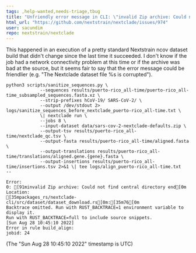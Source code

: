 ```yaml
---
tags: ,help-wanted,needs-triage,tbug
title: "Unfriendly error message in CLI: \"invalid Zip archive: Could not find central directory end\""
html_url: "https://github.com/nextstrain/nextclade/issues/974"
user: sacundim
repo: nextstrain/nextclade
---
```


This happened in an execution of a pretty standard Nextstrain ncov dataset build that didn't change since the last time it succeeded. I don't know if the job had a network connectivity problem at this time or if the archive was bad at the source, but it seems fair to say that the error message could be friendlier (e.g. "The Nextclade dataset file %s is corrupted").

```
python3 scripts/sanitize_sequences.py \
             --sequences results/puerto-rico_all-time/puerto-rico_all-time_subsampled_sequences.fasta.xz \
             --strip-prefixes hCoV-19/ SARS-CoV-2/ \
             --output /dev/stdout 2> logs/sanitize_sequences_before_nextclade_puerto-rico_all-time.txt \
             \| nextclade run \
             --jobs 8 \
             --input-dataset data/sars-cov-2-nextclade-defaults.zip \
             --output-tsv results/puerto-rico_all-time/nextclade_qc.tsv \
             --output-fasta results/puerto-rico_all-time/aligned.fasta \
             --output-translations results/puerto-rico_all-time/translations/aligned.gene.{gene}.fasta \
             --output-insertions results/puerto-rico_all-time/insertions.tsv 2>&1 \| tee logs/align_puerto-rico_all-time.txt
--
 
Error:
0: [91minvalid Zip archive: Could not find central directory end[0m
Location:
[35mpackages_rs/nextclade-cli/src/dataset/dataset_download.rs[0m:[35m76[0m
Backtrace omitted. Run with RUST_BACKTRACE=1 environment variable to display it.
Run with RUST_BACKTRACE=full to include source snippets.
[Sun Aug 28 10:45:10 2022]
Error in rule build_align:
jobid: 24
```

(The "Sun Aug 28 10:45:10 2022" timestamp is UTC)